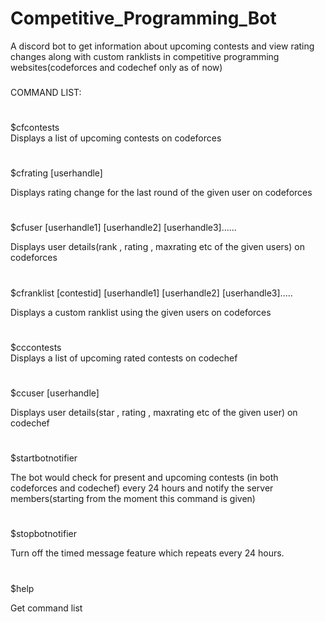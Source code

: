 # Competitive_Programming_Bot

A discord bot to get information about upcoming contests and view rating changes along with custom ranklists in competitive programming websites(codeforces and codechef only as of now)

###
COMMAND LIST:
#
$cfcontests             
Displays a list of upcoming contests on codeforces
#
$cfrating [userhandle]  

Displays rating change for the last round of the given user on codeforces
#
$cfuser [userhandle1] [userhandle2] [userhandle3]......

Displays user details(rank , rating , maxrating etc of the given users) on codeforces
#
$cfranklist [contestid] [userhandle1] [userhandle2] [userhandle3].....

Displays a custom ranklist using the given users on codeforces
#
$cccontests             
Displays a list of upcoming rated contests on codechef
#
$ccuser [userhandle] 

Displays user details(star , rating , maxrating etc of the given user) on codechef
#
$startbotnotifier

The bot would check for present and upcoming contests (in both codeforces and codechef) every 24 hours and notify the server members(starting from the moment this command is given)
# 
$stopbotnotifier

Turn off the timed message feature which repeats every 24 hours.
#
$help

Get command list
#